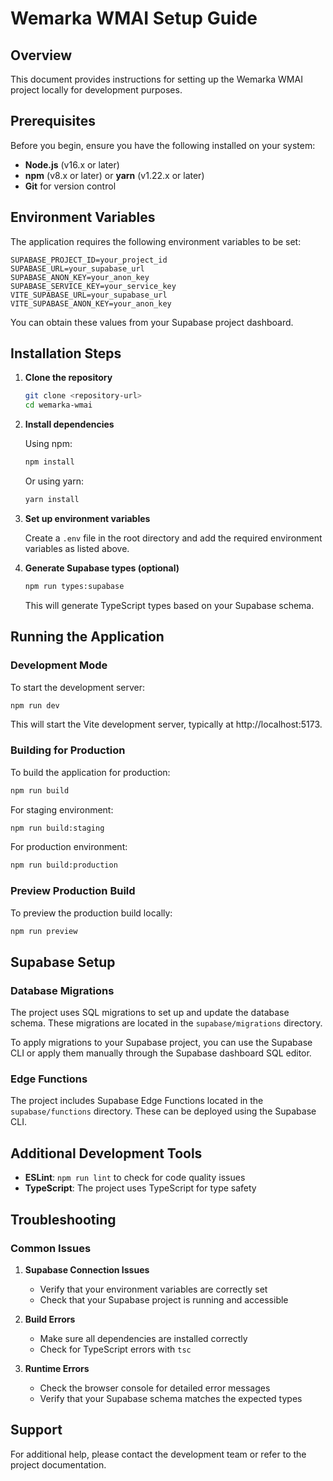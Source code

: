 # Wemarka WMAI Setup Guide

## Overview

This document provides instructions for setting up the Wemarka WMAI project locally for development purposes.

## Prerequisites

Before you begin, ensure you have the following installed on your system:

- **Node.js** (v16.x or later)
- **npm** (v8.x or later) or **yarn** (v1.22.x or later)
- **Git** for version control

## Environment Variables

The application requires the following environment variables to be set:

```
SUPABASE_PROJECT_ID=your_project_id
SUPABASE_URL=your_supabase_url
SUPABASE_ANON_KEY=your_anon_key
SUPABASE_SERVICE_KEY=your_service_key
VITE_SUPABASE_URL=your_supabase_url
VITE_SUPABASE_ANON_KEY=your_anon_key
```

You can obtain these values from your Supabase project dashboard.

## Installation Steps

1. **Clone the repository**

   ```bash
   git clone <repository-url>
   cd wemarka-wmai
   ```

2. **Install dependencies**

   Using npm:
   ```bash
   npm install
   ```

   Or using yarn:
   ```bash
   yarn install
   ```

3. **Set up environment variables**

   Create a `.env` file in the root directory and add the required environment variables as listed above.

4. **Generate Supabase types (optional)**

   ```bash
   npm run types:supabase
   ```

   This will generate TypeScript types based on your Supabase schema.

## Running the Application

### Development Mode

To start the development server:

```bash
npm run dev
```

This will start the Vite development server, typically at http://localhost:5173.

### Building for Production

To build the application for production:

```bash
npm run build
```

For staging environment:

```bash
npm run build:staging
```

For production environment:

```bash
npm run build:production
```

### Preview Production Build

To preview the production build locally:

```bash
npm run preview
```

## Supabase Setup

### Database Migrations

The project uses SQL migrations to set up and update the database schema. These migrations are located in the `supabase/migrations` directory.

To apply migrations to your Supabase project, you can use the Supabase CLI or apply them manually through the Supabase dashboard SQL editor.

### Edge Functions

The project includes Supabase Edge Functions located in the `supabase/functions` directory. These can be deployed using the Supabase CLI.

## Additional Development Tools

- **ESLint**: `npm run lint` to check for code quality issues
- **TypeScript**: The project uses TypeScript for type safety

## Troubleshooting

### Common Issues

1. **Supabase Connection Issues**
   - Verify that your environment variables are correctly set
   - Check that your Supabase project is running and accessible

2. **Build Errors**
   - Make sure all dependencies are installed correctly
   - Check for TypeScript errors with `tsc`

3. **Runtime Errors**
   - Check the browser console for detailed error messages
   - Verify that your Supabase schema matches the expected types

## Support

For additional help, please contact the development team or refer to the project documentation.
